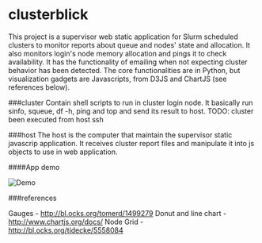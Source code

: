 # clusterblick

This project is a supervisor web static application for Slurm scheduled clusters to monitor reports about queue and nodes' state and allocation. It also monitors login's node memory allocation and pings it to check availability. It has the functionality of emailing when not expecting cluster behavior has been detected. The core functionalities are in Python, but visualization gadgets are Javascripts, from D3JS and ChartJS (see references below).

###cluster
Contain shell scripts to run in cluster login node. It basically run sinfo, squeue, df -h, ping and top and send its result to host.
TODO: cluster been executed from host ssh

###host
The host is the computer that maintain the supervisor static javascrip application. It receives cluster report files and manipulate it into js objects to use in web application.

####App demo

![Demo](https://raw.githubusercontent.com/adelsondias/cluster-supervisor/master/project/app/print.png)

###references

Gauges - http://bl.ocks.org/tomerd/1499279
Donut and line chart - http://www.chartjs.org/docs/
Node Grid - http://bl.ocks.org/tjdecke/5558084
